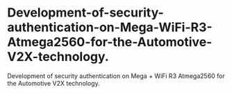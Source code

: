 # Development-of-security-authentication-on-Mega-WiFi-R3-Atmega2560-for-the-Automotive-V2X-technology.
Development of security authentication on Mega + WiFi R3 Atmega2560 for the Automotive  V2X technology.
